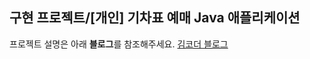 ## 구현 프로젝트/[개인] 기차표 예매 Java 애플리케이션
프로젝트 설명은 아래 **블로그**를 참조해주세요.
[김코더 블로그](https://kimcoder.tistory.com/283)
